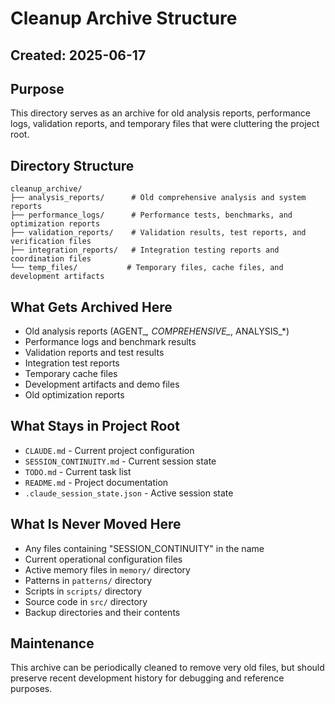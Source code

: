 # Cleanup Archive Structure

## Created: 2025-06-17

## Purpose
This directory serves as an archive for old analysis reports, performance logs, validation reports, and temporary files that were cluttering the project root.

## Directory Structure
```
cleanup_archive/
├── analysis_reports/      # Old comprehensive analysis and system reports
├── performance_logs/      # Performance tests, benchmarks, and optimization reports
├── validation_reports/    # Validation results, test reports, and verification files
├── integration_reports/   # Integration testing reports and coordination files
└── temp_files/           # Temporary files, cache files, and development artifacts
```

## What Gets Archived Here
- Old analysis reports (AGENT_*, COMPREHENSIVE_*, ANALYSIS_*)
- Performance logs and benchmark results
- Validation reports and test results  
- Integration test reports
- Temporary cache files
- Development artifacts and demo files
- Old optimization reports

## What Stays in Project Root
- `CLAUDE.md` - Current project configuration
- `SESSION_CONTINUITY.md` - Current session state  
- `TODO.md` - Current task list
- `README.md` - Project documentation
- `.claude_session_state.json` - Active session state

## What Is Never Moved Here
- Any files containing "SESSION_CONTINUITY" in the name
- Current operational configuration files
- Active memory files in `memory/` directory
- Patterns in `patterns/` directory  
- Scripts in `scripts/` directory
- Source code in `src/` directory
- Backup directories and their contents

## Maintenance
This archive can be periodically cleaned to remove very old files, but should preserve recent development history for debugging and reference purposes.